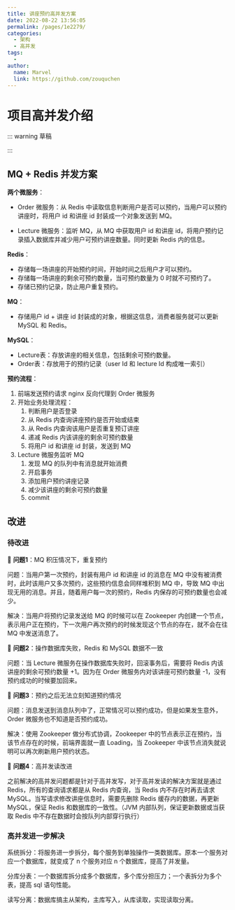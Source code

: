 ```yaml
---
title: 讲座预约高并发方案
date: 2022-08-22 13:56:05
permalink: /pages/1e2279/
categories:
  - 架构
  - 高并发
tags:
  - 
author: 
  name: Marvel
  link: https://github.com/zouquchen
---
```

# 项目高并发介绍

::: warning 草稿

:::

## MQ + Redis 并发方案

**两个微服务**：

- Order 微服务：从 Redis 中读取信息判断用户是否可以预约，当用户可以预约讲座时，将用户 id 和讲座 id 封装成一个对象发送到 MQ。

- Lecture 微服务：监听 MQ，从 MQ 中获取用户 id 和讲座 id，将用户预约记录插入数据库并减少用户可预约讲座数量。同时更新 Redis 内的信息。

**Redis**：

- 存储每一场讲座的开始预约时间，开始时间之后用户才可以预约。
- 存储每一场讲座的剩余可预约数量，当可预约数量为 0 时就不可预约了。
- 存储已预约记录，防止用户重复预约。

**MQ**：

- 存储用户 id + 讲座 id 封装成的对象，根据这信息，消费者服务就可以更新 MySQL 和 Redis。

**MySQL**：

- Lecture表：存放讲座的相关信息，包括剩余可预约数量。
- Order表：存放用于的预约记录（user Id 和 lecture Id 构成唯一索引）

**预约流程**：

1. 前端发送预约请求 nginx 反向代理到 Order 微服务
2. 开始业务处理流程：
   1. 判断用户是否登录
   2. 从 Redis 内查询讲座预约是否开始或结束
   3. 从 Redis 内查询该用户是否重复预订讲座
   4. 递减 Redis 内该讲座的剩余可预约数量
   5. 将用户 id 和讲座 id 封装，发送到 MQ
3. Lecture 微服务监听 MQ
   1. 发现 MQ 的队列中有消息就开始消费
   2. 开启事务
   3. 添加用户预约讲座记录
   4. 减少该讲座的剩余可预约数量
   5. commit

## 改进

### 待改进

🔶 **问题1**：MQ 积压情况下，重复预约

问题：当用户第一次预约，封装有用户 id 和讲座 id 的消息在 MQ 中没有被消费时，此时该用户又多次预约，这些预约信息会同样堆积到 MQ 中，导致 MQ 中出现无用的消息。并且，随着用户每一次的预约，Redis 内保存的可预约数量也会减少。

解决：当用户将预约记录发送给 MQ 的时候可以在 Zookeeper 内创建一个节点，表示用户正在预约，下一次用户再次预约的时候发现这个节点的存在，就不会在往 MQ 中发送消息了。

🔶 **问题2**：操作数据库失败，Redis 和 MySQL 数据不一致

问题：当 Lecture 微服务在操作数据库失败时，回滚事务后，需要将 Redis 内该讲座的剩余可预约数量 +1。因为在 Order 微服务内对该讲座可预约数量 -1，没有预约成功的时候要加回来。

🔶 **问题3**：预约之后无法立刻知道预约情况

问题：消息发送到消息队列中了，正常情况可以预约成功，但是如果发生意外，Order 微服务也不知道是否预约成功。

解决：使用 Zookeeper 做分布式协调，Zookeeper 中的节点表示正在预约，当该节点存在的时候，前端界面就一直 Loading，当 Zookeeper 中该节点消失就说明可以再次刷新用户预约状态。

🔶 **问题4**：高并发读改进

之前解决的高并发问题都是针对于高并发写，对于高并发读的解决方案就是通过 Redis，所有的查询请求都是从 Redis 内查询，当 Redis 内不存在时再去请求 MySQL。当写请求修改讲座信息时，需要先删除 Redis 缓存内的数据，再更新 MySQL，保证 Redis 和数据库的一致性。（JVM 内部队列，保证更新数据或当获取 Redis 中不存在数据时会按队列内部穿行执行）

### 高并发进一步解决

系统拆分：将服务进一步拆分，每个服务到单独操作一类数据库。原本一个服务对应一个数据库，就变成了 n 个服务对应 n 个数据库，提高了并发量。

分库分表：一个数据库拆分成多个数据库，多个库分担压力；一个表拆分为多个表，提高 sql 语句性能。

读写分离：数据库搞主从架构，主库写入，从库读取，实现读取分离。
